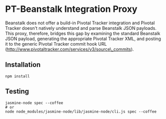 # PT-Beanstalk Integration Proxy

Beanstalk does not offer a build-in Pivotal Tracker integration and
Pivotal Tracker doesn't natively understand and parse Beanstalk JSON
payloads. This proxy, therefore, bridges this gap by examining the
standard Beanstalk JSON payload, generating the appropriate Pivotal
Tracker XML, and posting it to the generic Pivotal Tracker commit
hook URL (http://www.pivotaltracker.com/services/v3/source\_commits).

## Installation

    npm install

## Testing

    jasmine-node spec --coffee
    # or
    node node_modules/jasmine-node/lib/jasmine-node/cli.js spec --coffee
